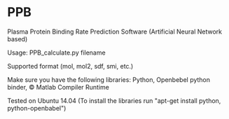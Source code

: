# PPB
Plasma Protein Binding Rate Prediction Software (Artificial Neural Network based)

Usage: PPB_calculate.py filename

Supported format (mol, mol2, sdf, smi, etc.)

Make sure you have the following libraries: Python, Openbebel python binder, © Matlab Compiler Runtime

Tested on Ubuntu 14.04 (To install the libraries run "apt-get install python, python-openbabel")
